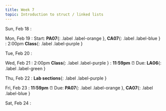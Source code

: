 ```yaml
---
title: Week 7
topic: Introduction to struct / linked lists
---
```

Sun, Feb 18
: 

Mon, Feb 19
: Start: **PA07**{: .label .label-orange }, **CA07**{: .label .label-blue }
: 2:00pm **Class**{: .label .label-purple }


Tue, Feb 20
: 

Wed, Feb 21
: 2:00pm **Class**{: .label .label-purple } 
: **11:59pm**  ⏰  Due: **LA06**{: .label .label-green }


Thu, Feb 22
: **Lab sections**{: .label .label-purple }


Fri, Feb 23
: **11:59pm**  ⏰  Due: **PA07**{: .label .label-orange }, **CA07**{: .label .label-blue }


Sat, Feb 24
: 

